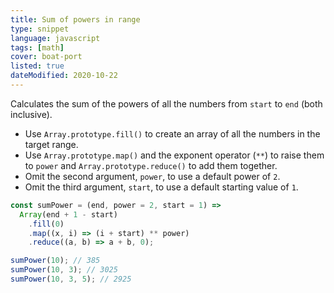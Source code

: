 ```yaml
---
title: Sum of powers in range
type: snippet
language: javascript
tags: [math]
cover: boat-port
listed: true
dateModified: 2020-10-22
---
```


Calculates the sum of the powers of all the numbers from `start` to `end` (both inclusive).

- Use `Array.prototype.fill()` to create an array of all the numbers in the target range.
- Use `Array.prototype.map()` and the exponent operator (`**`) to raise them to `power` and `Array.prototype.reduce()` to add them together.
- Omit the second argument, `power`, to use a default power of `2`.
- Omit the third argument, `start`, to use a default starting value of `1`.

```js
const sumPower = (end, power = 2, start = 1) =>
  Array(end + 1 - start)
    .fill(0)
    .map((x, i) => (i + start) ** power)
    .reduce((a, b) => a + b, 0);

sumPower(10); // 385
sumPower(10, 3); // 3025
sumPower(10, 3, 5); // 2925
```
